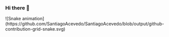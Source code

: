 ### Hi there 👋

<div>
 ![Snake animation](https://github.com/SantiagoAcevedo/SantiagoAcevedo/blob/output/github-contribution-grid-snake.svg)
</div>
<!--
**SantiagoAcevedo/SantiagoAcevedo** is a ✨ _special_ ✨ repository because its `README.md` (this file) appears on your GitHub profile.

Here are some ideas to get you started:

- 🔭 I’m currently working on ...
- 🌱 I’m currently learning ...
- 👯 I’m looking to collaborate on ...
- 🤔 I’m looking for help with ...
- 💬 Ask me about ...
- 📫 How to reach me: ...
- 😄 Pronouns: ...
- ⚡ Fun fact: ...
-->
